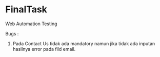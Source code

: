 # FinalTask
Web Automation Testing


Bugs :
1. Pada Contact Us tidak ada mandatory namun jika tidak ada inputan hasilnya error pada fild email.
